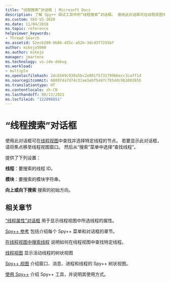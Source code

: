 ```yaml
---
title: “线程搜索”对话框 | Microsoft Docs
description: 了解 Spy++ 调试工具中的“线程搜索”对话框。 使用此对话框可在线程视图中查找并选择特定线程的节点。
ms.custom: SEO-VS-2020
ms.date: 11/04/2016
ms.topic: reference
helpviewer_keywords:
- Thread Search
ms.assetid: 52ecb289-9b86-455c-a52b-3dcd3f7255bf
author: mikejo5000
ms.author: mikejo
manager: jmartens
ms.technology: vs-ide-debug
ms.workload:
- multiple
ms.openlocfilehash: 2dcb569c930a5bc2e801f5731799b6ecc3caff1d
ms.sourcegitcommit: 68897da7d74c31ae1ebf5d47c7b5ddc9b108265b
ms.translationtype: HT
ms.contentlocale: zh-CN
ms.lasthandoff: 08/13/2021
ms.locfileid: "122096851"
---
```

# <a name="thread-search-dialog-box"></a>“线程搜索”对话框
使用此对话框可在[线程视图](../debugger/threads-view.md)中查找并选择特定线程的节点。 若要显示此对话框，请将焦点移至线程视图窗口。 然后从“搜索”菜单中选择“查找线程”。

 提供了下列设置：

 **线程**：要搜索的线程 ID。

 **模块**：要搜索的模块字符串。

 **向上或向下搜索** 搜索的初始方向。

## <a name="related-sections"></a>相关章节
 [“线程属性”对话框](../debugger/thread-properties-dialog-box.md) 用于显示线程视图中所选线程的属性。

 [Spy++ 参考](../debugger/spy-increment-reference.md) 包括介绍每个 Spy++ 菜单和对话框的章节。

 [在线程视图中搜索线程](../debugger/how-to-search-for-a-thread-in-threads-view.md) 说明如何在线程视图中查找特定线程。

 [线程视图](../debugger/threads-view.md) 显示活动线程的树状视图

 [Spy++ 视图](../debugger/spy-increment-views.md) 介绍窗口、消息、进程和线程的 Spy++ 树状视图。

 [使用 Spy++](../debugger/using-spy-increment.md) 介绍 Spy++ 工具，并说明其使用方式。